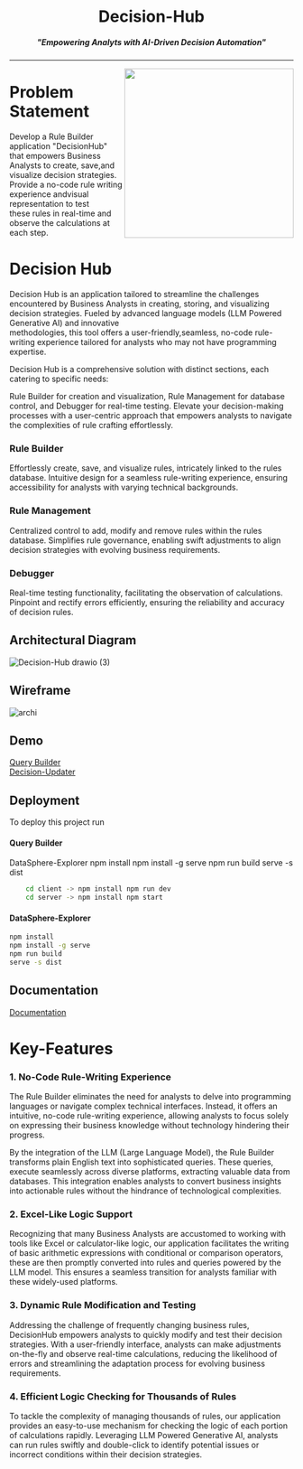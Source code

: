 <h1 align="center">Decision-Hub</h1>
<h5 align="center">"Empowering Analyts with AI-Driven Decision Automation"</h5>

<hr>

<img align="right" height="300px" padding="20px" src="https://media.giphy.com/media/HUplkVCPY7jTW/giphy.gif">

# Problem Statement

Develop a Rule Builder application "DecisionHub" that empowers Business Analysts to create, save,and visualize decision strategies.
Provide a no-code rule writing experience andvisual representation to test <br> these rules in real-time and observe the calculations at each step.
# Decision Hub 

Decision Hub is an application tailored to streamline the challenges encountered by Business Analysts in creating, storing, and visualizing decision strategies. Fueled by advanced language models (LLM Powered Generative AI) and innovative <br> methodologies, this tool offers a user-friendly,seamless, no-code rule-writing experience tailored for analysts who may not have programming expertise.

Decision Hub is a comprehensive solution with distinct sections, each catering to specific needs: 

Rule Builder for creation and visualization, Rule Management for database control, and Debugger for real-time testing. Elevate your decision-making processes with a user-centric approach that empowers analysts to navigate the complexities of rule crafting effortlessly.

### Rule Builder

Effortlessly create, save, and visualize rules, intricately linked to the rules database.
Intuitive design for a seamless rule-writing experience, ensuring accessibility for analysts with varying technical backgrounds.

### Rule Management

Centralized control to add, modify and remove rules within the rules database.
Simplifies rule governance, enabling swift adjustments to align decision strategies with evolving business requirements.

### Debugger

Real-time testing functionality, facilitating the observation of calculations.
Pinpoint and rectify errors efficiently, ensuring the reliability and accuracy of decision rules.



## Architectural Diagram
![Decision-Hub drawio (3)](https://github.com/Abhishek-Mallick/Decision-Hub/assets/106394426/1d760f38-0111-4c47-889c-3f63a892fba2)


## Wireframe
![archi](https://github.com/Abhishek-Mallick/Decision-Hub/assets/90705452/9ec2a192-a7c4-4305-899f-bc3e82ebaa26)

## Demo
[Query Builder](https://decisionhub.pythonanywhere.com/)
<br>
[Decision-Updater](https://decision-hub.vercel.app/)

## Deployment

To deploy this project run

#### Query Builder 

DataSphere-Explorer
npm install
npm install -g serve
npm run build
serve -s dist
```bash
    cd client -> npm install npm run dev
    cd server -> npm install npm start
```
#### DataSphere-Explorer
```bash
npm install
npm install -g serve
npm run build
serve -s dist
```



## Documentation

[Documentation](https://drive.google.com/file/d/1ioUanHQ7KLsXZGFywug9vGmdUa9GhYiE/view?usp=sharing)


# Key-Features

### 1. No-Code Rule-Writing Experience
The Rule Builder eliminates the need for analysts to delve into programming languages or navigate complex technical interfaces. Instead, it offers an intuitive, no-code rule-writing experience, allowing analysts to focus solely on expressing their business knowledge without technology hindering their progress.

By the integration of the LLM (Large Language Model), the Rule Builder transforms plain English text into sophisticated queries. These queries, execute seamlessly across diverse platforms, extracting valuable data from databases. This integration enables analysts to convert business insights into actionable rules without the hindrance of technological complexities.

### 2. Excel-Like Logic Support
Recognizing that many Business Analysts are accustomed to working with tools like Excel or calculator-like logic, our application facilitates the writing of basic arithmetic expressions with conditional or comparison operators, these are then promptly converted into rules and queries powered by the LLM model. This ensures a seamless transition for analysts familiar with these widely-used platforms.

### 3. Dynamic Rule Modification and Testing
Addressing the challenge of frequently changing business rules, DecisionHub empowers analysts to quickly modify and test their decision strategies. With a user-friendly interface, analysts can make adjustments on-the-fly and observe real-time calculations, reducing the likelihood of errors and streamlining the adaptation process for evolving business requirements.

### 4. Efficient Logic Checking for Thousands of Rules
To tackle the complexity of managing thousands of rules, our application provides an easy-to-use mechanism for checking the logic of each portion of calculations rapidly. Leveraging LLM Powered Generative AI, analysts can run rules swiftly and double-click to identify potential issues or incorrect conditions within their decision strategies.
